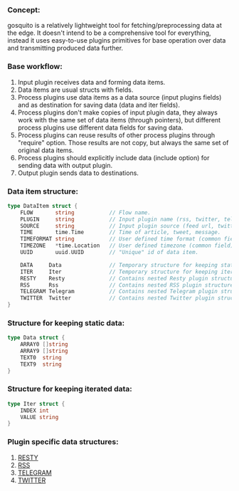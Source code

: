 ### Concept:

gosquito is a relatively lightweight tool for fetching/preprocessing data at the edge. It doesn't intend to be a comprehensive tool for everything, instead it uses easy-to-use plugins primitives for base operation over data and transmitting produced data further.

### Base workflow:

1. Input plugin receives data and forming data items.
2. Data items are usual structs with fields.
3. Process plugins use data items as a data source (input plugins fields) and as destination for saving data (data and iter fields).
4. Process plugins don't make copies of input plugin data, they always work with the same set of data items (through pointers), but different process plugins use different data fields for saving data.
5. Process plugins can reuse results of other process plugins through "require" option. Those results are not copy, but always the same set of original data items.
6. Process plugins should explicitly include data (include option) for sending data with output plugin.
7. Output plugin sends data to destinations.


### Data item structure:

```go
type DataItem struct {
	FLOW       string           // Flow name.
	PLUGIN     string           // Input plugin name (rss, twitter, telegram etc.).
	SOURCE     string           // Input plugin source (feed url, twitter channel, telegram chat etc.).
	TIME       time.Time        // Time of article, tweet, message.
	TIMEFORMAT string           // User defined time format (common field).
	TIMEZONE   *time.Location   // User defined timezone (common field).
	UUID       uuid.UUID        // "Unique" id of data item.

	DATA     Data               // Temporary structure for keeping static data.
	ITER     Iter               // Temporary structure for keeping iterated data.
	RESTY    Resty              // Contains nested Resty plugin structure.
	RSS      Rss                // Contains nested RSS plugin structure.
	TELEGRAM Telegram           // Contains nested Telegram plugin structure.
	TWITTER  Twitter            // Contains nested Twitter plugin structure.
}
```

### Structure for keeping static data:

```go
type Data struct {
	ARRAY0 []string
	ARRAY9 []string
	TEXT0  string
	TEXT9  string
}
```

### Structure for keeping iterated data:

```go
type Iter struct {
	INDEX int
	VALUE string
}
```

### Plugin specific data structures:

1. [RESTY](plugins/input/resty.md)    
2. [RSS](plugins/input/rss.md)  
3. [TELEGRAM](plugins/input/telegram.md)  
4. [TWITTER](plugins/input/twitter.md)  
